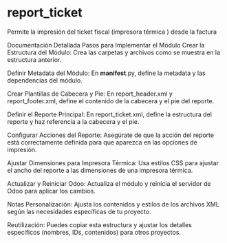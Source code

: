 # report_ticket
Permite la impresión del ticket fiscal (impresora térmica ) desde la factura

Documentación Detallada
Pasos para Implementar el Módulo
Crear la Estructura del Módulo: Crea las carpetas y archivos como se muestra en la estructura anterior.

Definir Metadata del Módulo: En __manifest__.py, define la metadata y las dependencias del módulo.

Crear Plantillas de Cabecera y Pie: En report_header.xml y report_footer.xml, define el contenido de la cabecera y el pie del reporte.

Definir el Reporte Principal: En report_ticket.xml, define la estructura del reporte y haz referencia a la cabecera y el pie.

Configurar Acciones del Reporte: Asegúrate de que la acción del reporte está correctamente definida para que aparezca en las opciones de impresión.

Ajustar Dimensiones para Impresora Térmica: Usa estilos CSS para ajustar el ancho del reporte a las dimensiones de una impresora térmica.

Actualizar y Reiniciar Odoo: Actualiza el módulo y reinicia el servidor de Odoo para aplicar los cambios.

Notas
Personalización: Ajusta los contenidos y estilos de los archivos XML según las necesidades específicas de tu proyecto.

Reutilización: Puedes copiar esta estructura y ajustar los detalles específicos (nombres, IDs, contenidos) para otros proyectos.
